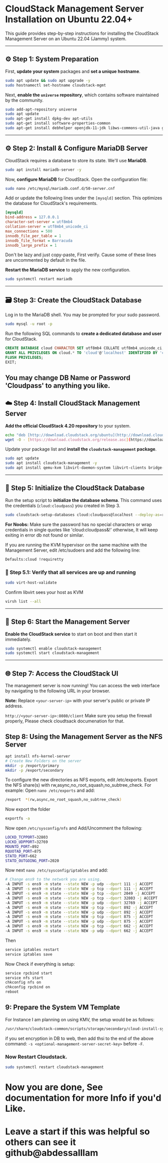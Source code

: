# CloudStack Management Server Installation on Ubuntu 22.04+

This guide provides step-by-step instructions for installing the CloudStack Management Server on an Ubuntu 22.04 (Jammy) system.

---

## ⚙️ Step 1: System Preparation

First, **update your system** packages and **set a unique hostname**.

```bash
sudo apt update && sudo apt upgrade -y
sudo hostnamectl set-hostname cloudstack-mgmt
```

Next, **enable the `universe` repository**, which contains software maintained by the community.

```bash
sudo add-apt-repository universe
sudo apt update
sudo apt-get install dpkg-dev apt-utils
sudo apt-get install software-properties-common
sudo apt-get install debhelper openjdk-11-jdk libws-commons-util-java genisoimage libcommons-codec-java libcommons-httpclient-java liblog4j1.2-java maven
```

---

## ⚙️ Step 2: Install & Configure MariaDB Server

CloudStack requires a database to store its state. We'll use **MariaDB**.

```bash
sudo apt install mariadb-server -y
```

Now, **configure MariaDB** for CloudStack. Open the configuration file:

```bash
sudo nano /etc/mysql/mariadb.conf.d/50-server.cnf
```

Add or update the following lines under the `[mysqld]` section. This optimizes the database for CloudStack's requirements.

```ini
[mysqld]
bind-address = 127.0.0.1
character-set-server = utf8mb4
collation-server = utf8mb4_unicode_ci
max_connections = 500
innodb_file_per_table = 1
innodb_file_format = Barracuda
innodb_large_prefix = 1
```
Don't be lazy and just copy-paste, First verify. Cause some of these lines are uncommented by default in the file.

**Restart the MariaDB service** to apply the new configuration.

```bash
sudo systemctl restart mariadb
```

---

## 🗃️ Step 3: Create the CloudStack Database

Log in to the MariaDB shell. You may be prompted for your sudo password.

```bash
sudo mysql -u root -p
```

Run the following SQL commands to **create a dedicated database and user** for CloudStack.

```sql
CREATE DATABASE cloud CHARACTER SET utf8mb4 COLLATE utf8mb4_unicode_ci;
GRANT ALL PRIVILEGES ON cloud.* TO 'cloud'@'localhost' IDENTIFIED BY 'cloudpass';
FLUSH PRIVILEGES;
EXIT;
```
You may change DB Name or Password 'Cloudpass' to anything you like.
---

## ☁️ Step 4: Install CloudStack Management Server

**Add the official CloudStack 4.20 repository** to your system.

```bash
echo "deb [http://download.cloudstack.org/ubuntu](http://download.cloudstack.org/ubuntu) jammy 4.20 main" | sudo tee /etc/apt/sources.list.d/cloudstack.list
wget -O - [https://download.cloudstack.org/release.asc](https://download.cloudstack.org/release.asc) | sudo apt-key add -
```

Update your package list and **install the `cloudstack-management` package**.

```bash
sudo apt update
sudo apt install cloudstack-management -y
sudo apt install qemu-kvm libvirt-daemon-system libvirt-clients bridge-utils virtinst
```

---

## 🧱 Step 5: Initialize the CloudStack Database

Run the setup script to **initialize the database schema**. This command uses the credentials (`cloud:cloudpass`) you created in Step 3.

```bash
sudo cloudstack-setup-databases cloud:cloudpass@localhost --deploy-as=root
```
**For Noobs:** Make sure the password has no special characters or wrap credentials in single quotes like 'cloud:cloudpass&!' otherwise, It will keep exiting in error db not found or similar. 

If you are running the KVM hypervisor on the same machine with the Management Server, edit /etc/sudoers and add the following line:
```bash
Defaults:cloud !requiretty
```

### 🧱 Step 5.1: Verify that all services are up and running
```bash
sudo virt-host-validate
```
Confirm libvirt sees your host as KVM
```bash
virsh list --all
```
---

## 🚀 Step 6: Start the Management Server

**Enable the CloudStack service** to start on boot and then start it immediately.

```bash
sudo systemctl enable cloudstack-management
sudo systemctl start cloudstack-management
```

---

## 🌐 Step 7: Access the CloudStack UI

The management server is now running! You can access the web interface by navigating to the following URL in your browser.

**Note:** Replace `<your-server-ip>` with your server's public or private IP address.

`http://<your-server-ip>:8080/client`
Make sure you setup the firewall properly, Please check cloudtsack documenation for that.

##  Step 8: Using the Management Server as the NFS Server

```bash
apt install nfs-kernel-server
# Create New Folders on the server
mkdir -p /export/primary
mkdir -p /export/secondary
```
To configure the new directories as NFS exports, edit /etc/exports. Export the NFS share(s) with rw,async,no_root_squash,no_subtree_check. For example: Open `nano /etc/exports` and add:
```bash 
/export  *(rw,async,no_root_squash,no_subtree_check)
```
Now export the folder
```bash
exportfs -a
```
Now open `/etc/sysconfig/nfs` and Add/Uncomment the following:
```bash
LOCKD_TCPPORT=32803
LOCKD_UDPPORT=32769
MOUNTD_PORT=892
RQUOTAD_PORT=875
STATD_PORT=662
STATD_OUTGOING_PORT=2020
```

Now  next `nano /etc/sysconfig/iptables` and add:

```bash
# Change ens9 to the network you are using.
-A INPUT -s ens9 -m state --state NEW -p udp --dport 111 -j ACCEPT
-A INPUT -s ens9 -m state --state NEW -p tcp --dport 111 -j ACCEPT
-A INPUT -s ens9 -m state --state NEW -p tcp --dport 2049 -j ACCEPT
-A INPUT -s ens9 -m state --state NEW -p tcp --dport 32803 -j ACCEPT
-A INPUT -s ens9 -m state --state NEW -p udp --dport 32769 -j ACCEPT
-A INPUT -s ens9 -m state --state NEW -p tcp --dport 892 -j ACCEPT
-A INPUT -s ens9 -m state --state NEW -p udp --dport 892 -j ACCEPT
-A INPUT -s ens9 -m state --state NEW -p tcp --dport 875 -j ACCEPT
-A INPUT -s ens9 -m state --state NEW -p udp --dport 875 -j ACCEPT
-A INPUT -s ens9 -m state --state NEW -p tcp --dport 662 -j ACCEPT
-A INPUT -s ens9 -m state --state NEW -p udp --dport 662 -j ACCEPT
```
Then
```bash
service iptables restart
service iptables save
```
Now Check if everything is setup:
```bash
service rpcbind start
service nfs start
chkconfig nfs on
chkconfig rpcbind on
reboot
```
## 9: Prepare the System VM Template
For Instance I am planning on using KMV, the setup would be as follows:
```bash
/usr/share/cloudstack-common/scripts/storage/secondary/cloud-install-sys-tmplt -m /mnt/secondary -u http://download.cloudstack.org/systemvm/4.20/systemvmtemplate-4.20.1-x86_64-kvm.qcow2.bz2 -h kvm -F
```

if you set encryption in DB to web, then add thsi to the end of the above command: `-s <optional-management-server-secret-key>` before `-F`.
### Now Restart Cloudstack.
```bash
sudo systemctl restart cloudstack-management
```

# Now you are done, See documentation for more Info if you'd Like.
# Leave a start if this was helpful so others can see it github@abdessalllam
